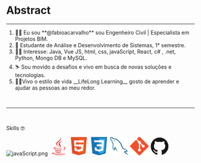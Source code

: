<h1>Abstract</h1>
<hr>
<ol list-style="none";>
<li >👨‍💻 Eu sou **@fabioacarvalho** sou Engenheiro Civil | Especialista em Projetos BIM. </li>
<li>🌱 Estudante de Análise e Desenvolvimento de Sistemas, 1° semestre. </li>
<li>🐱‍💻 Interesse: Java, Vue JS, html, css, javaScript, React, c# , .net, Python, Mongo DB e MySQL. </li>
<li>⛷ Sou movido a desafios e vivo em busca de novas soluções e tecnologias. </li>
<li>🐱‍🏍Vivo o estilo de vida  __LifeLong Learning__ gosto de aprender e ajudar as pessoas ao meu redor. </li>
</ol>

<br>
<hr>
<br>

Skills 🤓

<img width="50px" height="50px" src="https://www.google.com/url?sa=i&url=https%3A%2F%2Fpt.wikipedia.org%2Fwiki%2FJavaScript&psig=AOvVaw0UF2DAhJmYBahraoYPBqov&ust=1621812267397000&source=images&cd=vfe&ved=0CAIQjRxqFwoTCLjkttK33vACFQAAAAAdAAAAABAD" alt="javaScript.png">

<img width="50px" height="50px" src="https://raw.githubusercontent.com/devicons/devicon/master/icons/java/java-plain.svg" alt="Java">

<img width="50px" height="50px" src="https://raw.githubusercontent.com/devicons/devicon/master/icons/html5/html5-original.svg" alt="HTML5">

<img width="50px" height="50px" src="https://raw.githubusercontent.com/devicons/devicon/master/icons/css3/css3-original.svg" alt="CSS3">

<img width="50px" height="50px" src="https://raw.githubusercontent.com/devicons/devicon/master/icons/mysql/mysql-original.svg" alt="MySQL">

<img width="50px" height="50px" src="https://raw.githubusercontent.com/devicons/devicon/master/icons/git/git-original.svg" alt="Git">

<img width="50px" height="50px" src="https://raw.githubusercontent.com/devicons/devicon/master/icons/github/github-original.svg" alt="GitHub">

<!---
fabioacarvalho/fabioacarvalho is a ✨ special ✨ repository because its `README.md` (this file) appears on your GitHub profile.
You can click the Preview link to take a look at your changes.
--->
